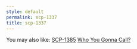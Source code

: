```yaml
---
style: default
permalink: scp-1337
title: scp-1337
---
```

You may also like:
[SCP-1385](http://scp-wiki.net/scp-1385)
[Who You Gonna Call?](http://scp-wiki.net/who-you-gonna-call)